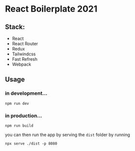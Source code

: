 # React Boilerplate 2021

## Stack:
- React
- React Router
- Redux
- Tailwindcss
- Fast Refresh
- Webpack

## Usage

### in development...

`npm run dev`

### in production...

`npm run build`

you can then run the app by serving the `dist` folder by running

`npx serve ./dist -p 8080`